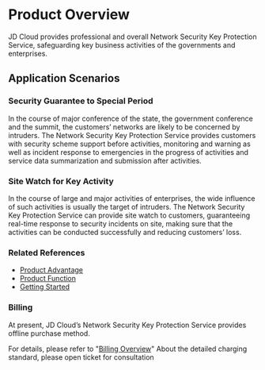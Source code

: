 
# Product Overview
JD Cloud provides professional and overall Network Security Key Protection Service, safeguarding key business activities of the governments and enterprises.


## Application Scenarios
### Security Guarantee to Special Period
In the course of major conference of the state, the government conference and the summit, the customers’ networks are likely to be concerned by intruders. The Network Security Key Protection Service provides customers with security scheme support before activities, monitoring and warning as well as incident response to emergencies in the progress of activities and service data summarization and submission after activities.
### Site Watch for Key Activity
In the course of large and major activities of enterprises, the wide influence of such activities is usually the target of intruders. The Network Security Key Protection Service can provide site watch to customers, guaranteeing real-time response to security incidents on site, making sure that the activities can be conducted successfully and reducing customers’ loss.

### Related References

 - [Product Advantage](../Introduction/Benefits.md)
 - [Product Function](../Introduction/Features.md)
 - [Getting Started](../Getting-Started/Getting-Started.md)

### Billing

At present, JD Cloud’s Network Security Key Protection Service provides offline purchase method.

For details, please refer to "[Billing Overview](../Pricing/Billing-Overview.md)" About the detailed charging standard, please open ticket for consultation
